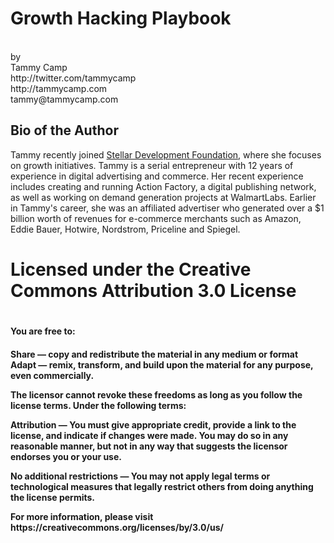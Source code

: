 <h1>Growth Hacking Playbook</h1>
<br>
by 
<br>
Tammy Camp<br>
http://twitter.com/tammycamp<br>
http://tammycamp.com<br>
tammy@tammycamp.com</center>

<h2>Bio of the Author</h2>

<p>Tammy recently joined <a href="https://stellar.org">Stellar Development Foundation</a>, where she focuses on growth initiatives. Tammy is a serial entrepreneur with 12 years of experience in digital advertising and commerce. Her recent experience includes creating and running Action Factory, a digital publishing network, as well as working on demand generation projects at WalmartLabs.  Earlier in Tammy's career, she was an affiliated advertiser who generated over a $1 billion worth of revenues for e-commerce merchants such as Amazon, Eddie Bauer, Hotwire, Nordstrom, Priceline and Spiegel.</p>

<h1>Licensed under the Creative Commons Attribution 3.0 License<h1>

<h4>You are free to:<h4>

<b>Share</b> — copy and redistribute the material in any medium or format
<b>Adapt</b> — remix, transform, and build upon the material for any purpose, even commercially.

<p>The licensor cannot revoke these freedoms as long as you follow the license terms.
Under the following terms:</p>

<p><b>Attribution</b> — You must give <b>appropriate credit</b>, provide a link to the license, and <b>indicate if changes were made</b>. You may do so in any reasonable manner, but not in any way that suggests the licensor endorses you or your use.</p>

<p><b>No additional restrictions</b> — You may not apply legal terms or <b>technological measures</b> that legally restrict others from doing anything the license permits.</p>


<p>For more information, please visit https://creativecommons.org/licenses/by/3.0/us/</p>

